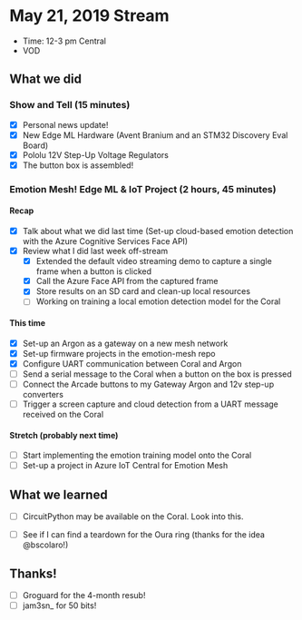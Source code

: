 # May 21, 2019 Stream

- Time: 12-3 pm Central
- VOD

## What we did

### Show and Tell (15 minutes)

- [X] Personal news update!
- [X] New Edge ML Hardware (Avent Branium and an STM32 Discovery Eval Board)
- [X] Pololu 12V Step-Up Voltage Regulators
- [X] The button box is assembled!

### Emotion Mesh! Edge ML & IoT Project (2 hours, 45 minutes)

#### Recap

- [X] Talk about what we did last time (Set-up cloud-based emotion detection with the Azure Cognitive Services Face API)
- [X] Review what I did last week off-stream
    - [X] Extended the default video streaming demo to capture a single frame when a button is clicked
    - [X] Call the Azure Face API from the captured frame
    - [X] Store results on an SD card and clean-up local resources
    - [ ] Working on training a local emotion detection model for the Coral

#### This time
            
- [X] Set-up an Argon as a gateway on a new mesh network
- [X] Set-up firmware projects in the emotion-mesh repo
- [X] Configure UART communication between Coral and Argon
- [ ] Send a serial message to the Coral when a button on the box is pressed
- [ ] Connect the Arcade buttons to my Gateway Argon and 12v step-up converters
- [ ] Trigger a screen capture and cloud detection from a UART message received on the Coral

#### Stretch (probably next time)

- [ ] Start implementing the emotion training model onto the Coral
- [ ] Set-up a project in Azure IoT Central for Emotion Mesh

## What we learned
- [ ] CircuitPython may be available on the Coral. Look into this.
- [ ] See if I can find a teardown for the Oura ring (thanks for the idea @bscolaro!)


## Thanks!

- [ ] Groguard for the 4-month resub!
- [ ] jam3sn_ for 50 bits!